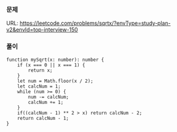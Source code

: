 ### 문제
URL: https://leetcode.com/problems/sqrtx/?envType=study-plan-v2&envId=top-interview-150

### 풀이
```
function mySqrt(x: number): number {
    if (x === 0 || x === 1) {
        return x;
    }
    let num = Math.floor(x / 2);
    let calcNum = 1;
    while (num >= 0) {
        num -= calcNum;
        calcNum += 1;
    }
    if((calcNum - 1) ** 2 > x) return calcNum - 2;
    return calcNum - 1;
}
```
